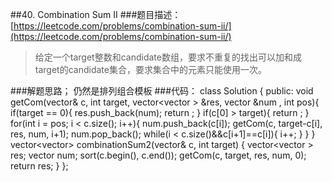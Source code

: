 ##40. Combination Sum II
###题目描述：[https://leetcode.com/problems/combination-sum-ii/](https://leetcode.com/problems/combination-sum-ii/)
> 给定一个target整数和candidate数组，要求不重复的找出可以加和成target的candidate集合，要求集合中的元素只能使用一次。

###解题思路；
仍然是排列组合模板
###代码：
	class Solution {
	public:
	    void getCom(vector<int>& c, int target, vector<vector<int> > &res, vector<int> &num , int pos){
	        if(target == 0){
	            res.push_back(num);
	            return ;
	        }
	        if(c[0] > target){
	            return ;
	        }
	        for(int i = pos; i < c.size(); i++){
	            num.push_back(c[i]);
	            getCom(c, target-c[i], res, num, i+1);
	            num.pop_back();
	            while(i < c.size()&&c[i+1]==c[i]){
	                i++;
	            }
	        }
	    }
	    vector<vector<int>> combinationSum2(vector<int>& c, int target) {
	        vector<vector<int> > res;
	        vector<int> num;
	        sort(c.begin(), c.end());
	        getCom(c, target, res, num, 0);
	        return res;
	    }
	};